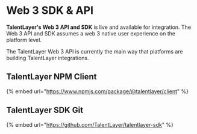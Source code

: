 # Web 3 SDK & API

**TalentLayer's Web 3 API and SDK** is live and available for integration. The Web 3 API and SDK assumes a web 3 native user experience on the platform level.

The TalentLayer Web 3 API is currently the main way that platforms are building TalentLayer integrations.

## TalentLayer NPM Client

{% embed url="https://www.npmjs.com/package/@talentlayer/client" %}

## TalentLayer SDK Git

{% embed url="https://github.com/TalentLayer/talentlayer-sdk" %}
